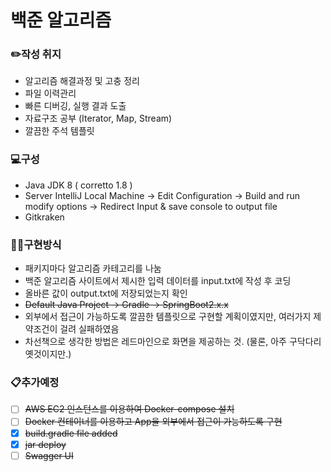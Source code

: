 # 백준 알고리즘

### ✏️작성 취지
- 알고리즘 해결과정 및 고충 정리
- 파일 이력관리 
- 빠른 디버깅, 실행 결과 도출
- 자료구조 공부 (Iterator, Map, Stream)
- 깔끔한 주석 템플릿 

### 💻구성
- Java JDK 8 ( corretto 1.8 )
- Server IntelliJ Local Machine -> Edit Configuration -> Build and run modify options -> Redirect Input & save console to output file  
- Gitkraken

### 👨‍💻구현방식
- 패키지마다 알고리즘 카테고리를 나눔
- 백준 알고리즘 사이트에서 제시한 입력 데이터를 input.txt에 작성 후 코딩
- 올바른 값이 output.txt에 저장되었는지 확인
- ~~Default Java Project -> Gradle -> SpringBoot2.x.x~~
- 외부에서 접근이 가능하도록 깔끔한 템플릿으로 구현할 계획이였지만, 여러가지 제약조건이 걸려 실패하였음
- 차선책으로 생각한 방법은 레드마인으로 화면을 제공하는 것. (물론, 아주 구닥다리 옛것이지만.)

### 📋추가예정
- [ ] ~~AWS EC2 인스턴스를 이용하여 Docker-compose 설치~~
- [ ] ~~Docker 컨테이너를 이용하고 App을 외부에서 접근이 가능하도록 구현~~
- [X] ~~build.gradle file added~~
- [X] ~~jar deploy~~
- [ ] ~~Swagger UI~~